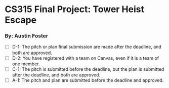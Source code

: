 # CS315 Final Project: Tower Heist Escape
### By: Austin Foster

- [ ] D-1:  The pitch or plan final submission are made after the deadline, and both are approved.
- [ ] D-2: You have registered with a team on Canvas, even if it is a team of one member.
- [ ] C-1: The pitch is submitted before the deadline, but the plan is submitted after the deadline, and both are approved.
- [ ] A-1: The pitch and plan are submitted before the deadline and approved.